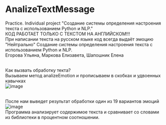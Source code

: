 # AnalizeTextMessage
Practice. Individual project "Создание системы определения настроения текста с использованием Python и NLP."<br>
КОД РАБОТАЕТ ТОЛЬКО С ТЕКСТОМ НА АНГЛИЙСКОМ!!!<br>
При написании текста на русском языке код всегда выдаёт эмоцию "Нейтрально"
Создание системы определения настроения текста с использованием Python и NLP.<br>
Егорова Ульяна, Маркова Елизавета, Шапошник Елена<br><br>

Как вызвать обработку текта?<br>
Вызываем метод analizeEmotion и прописываем в скобках и удвоенных кавычках<br>
![image](https://user-images.githubusercontent.com/106396577/229741683-4f12ad92-5d24-4971-8550-5fed4fcd8e48.png)<br><br>

После нам выведет результат обработки один из 19 вариантов эмоций<br>
![image](https://user-images.githubusercontent.com/106396577/229746062-d97c1230-15df-47ff-8244-66a4c477b233.png)<br>
Программа анализирует содержимое текста и сравнивает со словами из библиотеки в процентном соотношении.<br>
